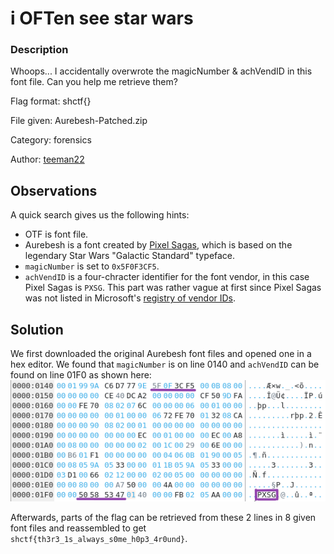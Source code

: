 # i OFTen see star wars

### Description
Whoops... I accidentally overwrote the magicNumber & achVendID in this font file. Can you help me retrieve them?

Flag format: shctf{}

File given: Aurebesh-Patched.zip

Category: forensics

Author: [teeman22](https://github.com/tylzars)

## Observations

A quick search gives us the following hints:
- OTF is font file.
- Aurebesh is a font created by [Pixel Sagas](https://www.pixelsagas.com/?download=aurebesh), which is based on the legendary Star Wars "Galactic Standard" typeface.
- `magicNumber` is set to `0x5F0F3CF5`.
- `achVendID` is a four-chracter identifier for the font vendor, in this case Pixel Sagas is `PXSG`.
     This part was rather vague at first since Pixel Sagas was not listed in Microsoft's [registry of vendor IDs](https://learn.microsoft.com/en-us/typography/vendors/).

## Solution

We first downloaded the original Aurebesh font files and opened one in a hex editor. We found that `magicNumber` is on line 0140 and `achVendID` can be found on line 01F0 as shown here:
![screenshot from original font file](<original-aurebesh.png>)

Afterwards, parts of the flag can be retrieved from these 2 lines in 8 given font files and reassembled to get `shctf{th3r3_1s_always_s0me_h0p3_4r0und}`.
